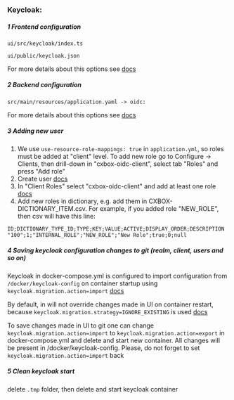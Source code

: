 ### Keycloak:
##### 1 Frontend configuration
`ui/src/keycloak/index.ts`

`ui/public/keycloak.json`

For more details about this options see [docs](https://www.keycloak.org/docs/latest/securing_apps/#_javascript_adapter)

##### 2 Backend configuration

 `src/main/resources/application.yaml -> oidc:`

For more details about this options see [docs](https://www.keycloak.org/docs/latest/securing_apps/#_spring_boot_adapter)

##### 3 Adding new user
1) We use `use-resource-role-mappings: true` in `application.yml`, so roles must be added at "client" level. To add new role go to Configure -> Clients, then drill-down in "cxbox-oidc-client", select tab "Roles" and press "Add role"
2) Create user [docs](https://www.keycloak.org/docs/latest/getting_started/#creating-a-realm-and-a-user)
3) In "Client Roles" select "cxbox-oidc-client" and add at least one role  [docs](https://wjw465150.gitbooks.io/keycloak-documentation/content/server_admin/topics/roles/user-role-mappings.html)
4) Add new roles in dictionary, e.g. add them in CXBOX-DICTIONARY_ITEM.csv. For example, if you added role "NEW_ROLE", then csv will have this line:
```
ID;DICTIONARY_TYPE_ID;TYPE;KEY;VALUE;ACTIVE;DISPLAY_ORDER;DESCRIPTION
"100";1;"INTERNAL_ROLE";"NEW_ROLE";"New Role";true;0;null
```

##### 4 Saving keycloak configuration changes to git (realm, client, users and so on)
Keycloak in docker-compose.yml is configured to import configuration from `/docker/keycloak-config` on container startup using `keycloak.migration.action=import` [docs](https://access.redhat.com/documentation/en-us/red_hat_single_sign-on/7.0/html/server_administration_guide/export_import)

By default, in will not override changes made in UI on container restart, because `keycloak.migration.strategy=IGNORE_EXISTING` is used [docs](https://access.redhat.com/documentation/en-us/red_hat_single_sign-on/7.0/html/server_administration_guide/export_import)

To save changes made in UI to git one can change `keycloak.migration.action=import` to
`keycloak.migration.action=export` in docker-compose.yml
and delete and start new container. All changes will be present in /docker/keycloak-config. Please, do not forget to set `keycloak.migration.action=import` back

##### 5 Clean keycloak start
delete `.tmp` folder, then delete and start keycloak container
